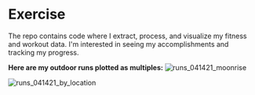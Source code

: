 # Exercise
The repo contains code where I extract, process, and visualize my fitness and workout data. I'm interested in seeing my accomplishments and tracking my progress. 


**Here are my outdoor runs plotted as multiples:** 
![runs_041421_moonrise](https://user-images.githubusercontent.com/47190395/114804532-0a9a2a80-9d67-11eb-94d4-4a38080733bb.png)

![runs_041421_by_location](https://user-images.githubusercontent.com/47190395/114804548-11c13880-9d67-11eb-99ad-ff7907a6e561.png)
